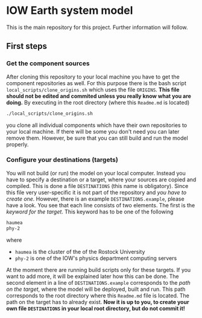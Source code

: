 # IOW Earth system model

This is the main repository for this project.
Further information will follow.

## First steps

### Get the component sources

After cloning this repository to your local machine you have to get the component repositories as well.
For this purpose there is the bash script `local_scripts/clone_origins.sh` which uses the file `ORIGINS`. 
**This file should not be edited and commited unless you really know what you are doing.**
By executing in the root directory (where this `Readme.md` is located)

``` bash
./local_scripts/clone_origins.sh
```

you clone all individual components which have their own repositories to your local machine.
If there will be some you don't need you can later remove them. 
However, be sure that you can still build and run the model properly.

### Configure your destinations (targets)

You will not build (or run) the model on your local computer.
Instead you have to specify a destination or a target, where your sources are copied and compiled.
This is done a file `DESTINATIONS` (this name is obligatory). 
Since this file very user-specific it is not part of the repository and *you have to create one.*
However, there is an example `DESTINATIONS.example`, please have a look.
You see that each line consists of two elements.
The first is the *keyword for the target*. This keyword has to be one of the following

``` bash
haumea
phy-2
```

where 

* `haumea` is the cluster of the of the Rostock University
* `phy-2` is one of the IOW's physics department computing servers

At the moment there are running build scripts only for these targets. 
If you want to add more, it will be explained later how this can be done.
The second element in a line of `DESTINATIONS.example` corresponds to the *path on the target*, where the model will be deployed, built and run.
This path corresponds to the root directory where this `Readme.md` file is located. The path on the target has to already exist.
**Now it is up to you, to create your own file `DESTINATIONS` in your local root directory, but do not commit it!**